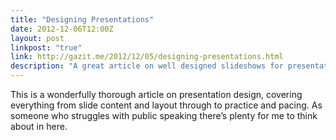 ```yaml
---
title: "Designing Presentations"
date: 2012-12-06T12:00Z
layout: post
linkpost: "true"
link: http://gazit.me/2012/12/05/designing-presentations.html
description: "A great article on well designed slideshows for presentations"
---
```


This is a wonderfully thorough article on presentation design, covering everything from slide content and layout through to practice and pacing. As someone who struggles with public speaking there’s plenty for me to think about in here.